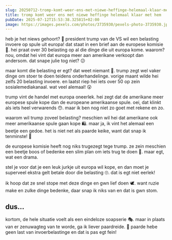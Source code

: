 ```yaml
---
slug: 20250712-tromp-komt-weer-ens-met-niewe-heffinge-helemaal-klaar-met-hem
title: tromp komt weer ens met niewe heffinge helemaal klaar met hem
pubDate: 2025-07-12T15:53:38.325815+02:00
image: https://images.pexels.com/photos/3735930/pexels-photo-3735930.jpeg?auto=compress&cs=tinysrgb&dpr=2&h=650&w=940
---
```

heb je het niews gehoort? 🤔 president trump van de VS wil een belasting invoere op spule uit europa! dat staat in een brief aan de europese komisie 📜. hei praat over 30 belasting op al die dinge die uit europa kome. waarom? nou, omdat hei vint dat europa meer aan amerikane verkoopt dan andersom. dat snape julie tog niet? 😕

maar komt die belasting er egt? dat weet niemant 🤷. trump zegt wel vaker dinge om stoer te doen teidens onderhandelinge. vorige maant wilde hei zelfs 20 belasting invoere. en laatst riep hei iets over 50 op zein sosialemediakanaal. wat veel alemaal! 😲

trump vint de handel met europa oneerlek. hei zegt dat de amerikane meer europese spule kope dan de europeane amerikaanse spule. oei, dat klinkt als iets heel verwarends 😯. maar ik ben nog niet zo goet met rekene en zo.

waarom wil trump zoveel belasting? meschien wil hei dat amerikane ook meer amerikaanse spule gaan kope 🛍. maar ja, ik vint het alemaal een beetje een gedoe. het is niet net als paarde keike, want dat snap ik tenminste! 🐴

de europese komisie heeft nog niks trugezegt tege trump. ze zein meschien een beetje boos of bedenke een slim plan om iets trug te doen 🤔. maar egt, wat een drama.

stel je voor dat je een leuk jurkje uit europa wil kope, en dan moet je superveel ekstra gelt betale door die belasting 🙄. dat is egt niet eerlek!

ik hoop dat ze snel stope met deze dinge en gwn lief doen 🕊. want ruzie make en zulke dinge bedenke, daar snap ik niks van en dat is gwn stom.

## dus...
kortom, de hele situatie voelt als een eindeloze soapserie 🎭. maar in plaats van er zenuwagteg van te worde, ga ik liever paardreide. 🐎 paarde hebe geen last van invoerbelastinge en dat is pas egt fein!
